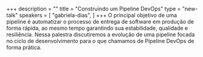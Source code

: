 +++
description = ""
title = "Construindo um Pipeline DevOps"
type = "new-talk"
speakers = [
        "gabriela-dias",
]
+++
O principal objetivo de uma pipeline é automatizar o processo de entrega de software em produção de forma rápida, ao mesmo tempo garantindo sua estabilidade, qualidade e resiliência. Nessa palestra discutiremos a evolução de uma pipeline focada no ciclo de desenvolvimento para o que chamamos de Pipeline DevOps de forma prática.